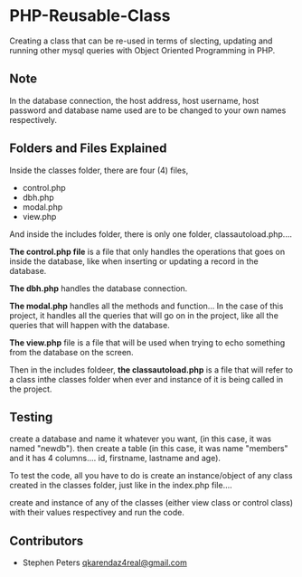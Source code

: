 # PHP-Reusable-Class

Creating a class that can be re-used in terms of slecting, updating and running other mysql queries with Object Oriented Programming in PHP.

## Note

In the database connection, the host address, host username, host password and database name used are to be changed to your own names respectively.

## Folders and Files Explained

Inside the classes folder, there are four (4) files,
- control.php
- dbh.php
- modal.php
- view.php

And inside the includes folder, there is only one folder, classautoload.php.... 

**The control.php file** is a file that only handles the operations that goes on inside the database, like when inserting or updating a record in the database.

**The dbh.php** handles the database connection.

**The modal.php** handles all the methods and function... In the case of this project, it handles all the queries that will go on in the project, like all the queries that will happen with the database.

**The view.php** file is a file that will be used when trying to echo something from the database on the screen.

Then in the includes foldeer, **the classautoload.php** is a file that will refer to a class inthe classes folder when ever and instance of it is being called in the project.

## Testing

create a database and name it whatever you want, (in this case, it was named "newdb").
then create a table (in this case, it was name "members" and it has 4 columns.... id, firstname, lastname and age).

To test the code, all you have to do is create an instance/object of any class created in the classes folder, just like in the index.php file....

create and instance of any of the classes (either view class or control class) with their values respectivey and run the code.

## Contributors

- Stephen Peters <qkarendaz4real@gmail.com>
